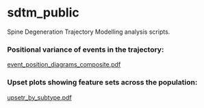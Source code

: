 # sdtm_public
Spine Degeneration Trajectory Modelling analysis scripts.

### Positional variance of events in the trajectory:
[event_position_diagrams_composite.pdf](https://github.com/user-attachments/files/22205091/event_position_diagrams_composite.pdf)


### Upset plots showing feature sets across the population:
[upsetr_by_subtype.pdf](https://github.com/user-attachments/files/22205059/upsetr_by_subtype.pdf)
